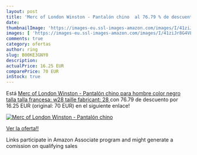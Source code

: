 ```yaml
---
layout: post
title: 'Merc of London Winston - Pantalón chino  al 76.79 % de descuento'
date: 
thumbnailImage: 'https://images-eu.ssl-images-amazon.com/images/I/41ziJr8G4VL._SL200_.jpg'
images: [ 'https://images-eu.ssl-images-amazon.com/images/I/41ziJr8G4VL._SL200_.jpg' ]
comments: true
category: ofertas
author: ring
slug: B00KE3GNY0
description:
actualPrice: 16.25 EUR
comparePrice: 70 EUR
inStock: true
---
```


Está [Merc of London Winston - Pantalón chino para hombre  color negro  talla talla francesa: w28  taille fabricant: 28 ](https://www.amazon.es/dp/B00KE3GNY0/?tag=tolees-21) con 76.79 de descuento por 16.25 EUR (original: 70 EUR) en el siguiente enlace!

[![Merc of London Winston - Pantalón chino ](https://images-eu.ssl-images-amazon.com/images/I/41ziJr8G4VL._SL200_.jpg)](https://www.amazon.es/dp/B00KE3GNY0/?tag=tolees-21)

[Ver la oferta!!](https://www.amazon.es/dp/B00KE3GNY0/?tag=tolees-21)

Links participate in Amazon Associate program and might generate a comission on qualifying sales


